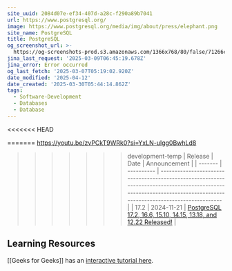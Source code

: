 ```yaml
---
site_uuid: 2084d07e-ef34-407d-a28c-f290a89b7041
url: https://www.postgresql.org/
image: https://www.postgresql.org/media/img/about/press/elephant.png
site_name: PostgreSQL
title: PostgreSQL
og_screenshot_url: >-
  https://og-screenshots-prod.s3.amazonaws.com/1366x768/80/false/71266c81157df78676ca4e6c1c34d011cdffed026f6805526d547dca46d5d415.jpeg
jina_last_request: '2025-03-09T06:45:19.678Z'
jina_error: Error occurred
og_last_fetch: '2025-03-07T05:19:02.920Z'
date_modified: '2025-04-12'
date_created: '2025-03-30T05:44:14.862Z'
tags:
  - Software-Development
  - Databases
  - Database
---
```












































<<<<<<< HEAD


=======
https://youtu.be/zvPCkT9WRk0?si=YxLN-uIgg0BwhLd8
>>>>>>> development-temp
| Release | Date       | Announcement                                                                                                                                                       |
| ------- | ---------- | ------------------------------------------------------------------------------------------------------------------------------------------------------------------ |
| 17.2    | 2024-11-21 | [PostgreSQL 17.2, 16.6, 15.10, 14.15, 13.18, and 12.22 Released!](https://www.postgresql.org/about/news/postgresql-172-166-1510-1415-1318-and-1222-released-2965/) |


## Learning Resources
[[Geeks for Geeks]] has an [interactive tutorial here](https://www.geeksforgeeks.org/postgresql-tutorial/?ref=outind).
